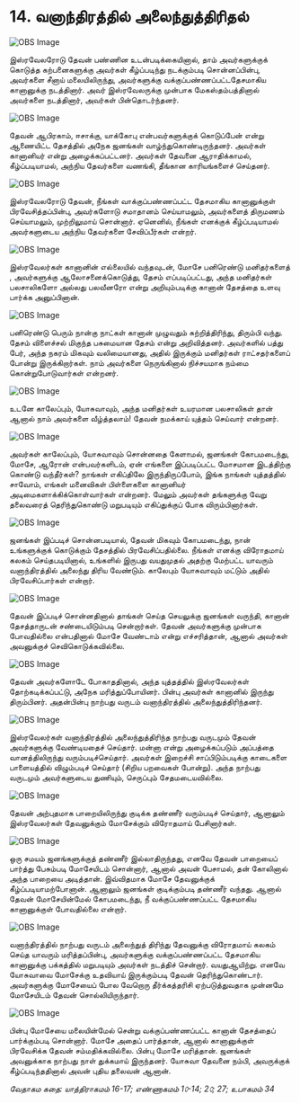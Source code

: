 # 14. வனாந்திரத்தில் அலைந்துத்திரிதல்

![OBS Image](https://cdn.door43.org/obs/jpg/360px/obs-en-14-01.jpg)

இஸ்ரவேலரோடு தேவன் பண்ணின உடன்படிக்கையினால், தாம் அவர்களுக்குக் கொடுத்த கற்பனைகளுக்கு அவர்கள் கீழ்ப்படிந்து நடக்கும்படி சொன்னப்பின்பு, அவர்களை சீனாய் மலையிலிருந்து, அவர்களுக்கு வக்குப்பண்ணப்பட்டதேசமாகிய கானானுக்கு நடத்தினார். அவர் இஸ்ரவேலருக்கு முன்பாக மேகஸ்தம்பத்தினால் அவர்களை நடத்தினார், அவர்கள் பின்தொடர்ந்தனர்.

![OBS Image](https://cdn.door43.org/obs/jpg/360px/obs-en-14-02.jpg)

தேவன் ஆபிரகாம், ஈசாக்கு, யாக்கோபு என்பவர்களுக்குக் கொடுப்பேன் என்று ஆணையிட்ட தேசத்தில் அநேக ஜனங்கள் வாழ்ந்துகொண்டிருந்தனர். அவர்கள் கானானியர் என்று அழைக்கப்பட்டனர். அவர்கள் தேவனை ஆராதிக்காமல், கீழ்ப்படியாமல், அந்நிய தேவர்களை வணங்கி, தீங்கான காரியங்களைச் செய்தனர்.

![OBS Image](https://cdn.door43.org/obs/jpg/360px/obs-en-14-03.jpg)

இஸ்ரவேலரோடு தேவன், நீங்கள் வாக்குப்பண்ணப்பட்ட தேசமாகிய கானானுக்குள் பிரவேசித்தப்பின்பு, அவர்களோடு சமாதானம் செய்யாமலும், அவர்களைத் திருமணம் செய்யாமலும், முற்றிலுமாய் சொன்னார். ஏனெனில், நீங்கள் எனக்குக் கீழ்ப்படியாமல் அவர்களுடைய அந்நிய தேவர்களை சேவிப்பீர்கள் என்றர்.

![OBS Image](https://cdn.door43.org/obs/jpg/360px/obs-en-14-04.jpg)

இஸ்ரவேலர்கள் கானானின் எல்லையில் வந்தவுடன், மோசே பனிரெண்டு மனிதர்களைத் , அவர்களுக்கு ஆலோசனைக்கொடுத்து, தேசம் எப்படிப்பட்டது, அந்த மனிதர்கள் பலசாலிகளோ அல்லது பலவீனரோ என்று அறியும்படிக்கு கானான் தேசத்தை உளவு பார்க்க அனுப்பினான்.

![OBS Image](https://cdn.door43.org/obs/jpg/360px/obs-en-14-05.jpg)

பனிரெண்டு பெரும் நான்கு நாட்கள் கானான் முழுவதும் சுற்றித்திரிந்து, திரும்பி வந்து. தேசம் விளைச்சல் மிகுந்த பசுமையான தேசம் என்று அறிவித்தனர். அவர்களில் பத்து பேர், அந்த நகரம் மிகவும் வலிமையானது, அதில் இருக்கும் மனிதர்கள் ராட்சதர்களைப் போன்று இருக்கிறார்கள். நாம் அவர்களை நெருங்கினால் நிச்சயமாக நம்மை கொன்றுபோடுவார்கள் என்றனர். 

![OBS Image](https://cdn.door43.org/obs/jpg/360px/obs-en-14-06.jpg)

உடனே காலேப்பும், யோசுவாவும், அந்த மனிதர்கள் உயரமான பலசாலிகள் தான் ஆனால் நாம் அவர்களை வீழ்த்தலாம்! தேவன் நமக்காய் யுத்தம் செய்வார் என்றனர்.

![OBS Image](https://cdn.door43.org/obs/jpg/360px/obs-en-14-07.jpg)

அவர்கள் காலேப்பும், யோசுவாவும் சொன்னதை கேளாமல், ஜனங்கள் கோபமடைந்து, மோசே, ஆரோன் என்பவர்களிடம், ஏன் எங்களை இப்படிப்பட்ட மோசமான இடத்திற்கு கொண்டு வந்தீர்கள்? நாங்கள் எகிப்திலே இருந்திருப்போம், இங்க நாங்கள் யுத்தத்தில் சாவோம், எங்கள் மனைவிகள் பிள்ளைகளை கானானியர் அடிமைகளாக்கிக்கொள்வார்கள் என்றனர். மேலும் அவர்கள் தங்களுக்கு வேறு தலைவரைத் தெரிந்துகொண்டு மறுபடியும் எகிப்துக்குப் போக விரும்பினார்கள்.

![OBS Image](https://cdn.door43.org/obs/jpg/360px/obs-en-14-08.jpg)

ஜனங்கள் இப்படிச் சொன்னபடியால், தேவன் மிகவும் கோபமடைந்து, நான் உங்களுக்குக் கொடுக்கும் தேசத்தில் பிரவேசிப்பதில்லை. நீங்கள் எனக்கு விரோதமாய் கலகம் செய்தபடியினால், உங்களில் இருபது வயதுமுதல் அதற்கு மேற்பட்ட யாவரும் வனாந்திரத்தில் அலைந்து திரிய வேண்டும். காலேபும் யோசுவாவும் மட்டும் அதில் பிரவேசிப்பார்கள் என்றார்.

![OBS Image](https://cdn.door43.org/obs/jpg/360px/obs-en-14-09.jpg)

தேவன் இப்படிச் சொன்னதினால் தாங்கள் செய்த செயலுக்கு ஜனங்கள் வருந்தி, கானான் தேசத்தாருடன் சண்டையிடும்படி சென்றார்கள். தேவன் அவர்களுக்கு முன்பாக போவதில்லை என்பதினால் மோசே வேண்டாம் என்று எச்சரித்தான், ஆனால் அவர்கள் அவனுக்குச் செவிகொடுக்கவில்லை.

![OBS Image](https://cdn.door43.org/obs/jpg/360px/obs-en-14-10.jpg)

தேவன் அவர்களோடே போகாததினால், அந்த யுத்தத்தில் இஸ்ரவேலர்கள் தோற்கடிக்கப்பட்டு, அநேக மரித்துப்போயினர். பின்பு அவர்கள் கானானில் இருந்து திரும்பினர். அதன்பின்பு நாற்பது வருடம் வனாந்திரத்தில் அலைந்துத்திரிந்தனர்.

![OBS Image](https://cdn.door43.org/obs/jpg/360px/obs-en-14-11.jpg)

இஸ்ரவேலர்கள் வனாந்திரத்தில் அலைந்துத்திரிந்த நாற்பது வருடமும் தேவன் அவர்களுக்கு வேண்டியதைச் செய்தார். மன்னா என்று அழைக்கப்படும் அப்பத்தை வானத்திலிருந்து வரும்படிச்செய்தார். அவர்கள் இறைச்சி சாப்பிடும்படிக்கு காடைகளை பாளையத்தில் விழும்படிச் செய்தார் (சிறிய பறவைகள் போன்று). அந்த நாற்பது வருடமும் அவர்களுடைய துணியும், செருப்பும் சேதமடையவில்லை.

![OBS Image](https://cdn.door43.org/obs/jpg/360px/obs-en-14-12.jpg)

தேவன் அற்புதமாக பாறையிலிருந்து குடிக்க தண்ணீர் வரும்படிச் செய்தார், ஆனாலும் இஸ்ரவேலர்கள் தேவனுக்கும் மோசேக்கும் விரோதமாய் பேசினார்கள்.

![OBS Image](https://cdn.door43.org/obs/jpg/360px/obs-en-14-13.jpg)

ஒரு சமயம் ஜனங்களுக்குத் தண்ணீர் இல்லாதிருந்தது, எனவே தேவன் பாறையைப் பார்த்து பேசும்படி மோசேயிடம் சொன்னார், ஆனால் அவன் பேசாமல், தன் கோலினால் அந்த பாறையை அடித்தான். இவ்விதமாக மோசே தேவனுக்குக் கீழ்ப்படியாமற்போனான். ஆனாலும் ஜனங்கள் குடிக்கும்படி தண்ணீர் வந்தது. ஆனால் தேவன் மோசேயின்மேல் கோபமடைந்து, நீ வக்குப்பண்ணப்பட்ட தேசமாகிய கானானுக்குள் போவதில்லை என்றார்.

![OBS Image](https://cdn.door43.org/obs/jpg/360px/obs-en-14-14.jpg)

வனாந்திரத்தில் நாற்பது வருடம் அலைந்துத் திரிந்து தேவனுக்கு விரோதமாய் கலகம் செய்த யாவரும் மரித்தப்பின்பு, அவர்களுக்கு வக்குப்பண்ணப்பட்ட தேசமாகிய கானானுக்கு பக்கத்தில் மறுபடியும் அவர்கள் நடத்திச் சென்றார்.  வயதுஆயிற்று. எனவே யோசுவாவை மோசேக்கு உதவியாய் இருக்கும்படி தேவன் தெரிந்துகொண்டார். அவர்களுக்கு மோசேயைப் போல வேறொரு தீர்க்கத்தரிசி ஏற்படுத்துவதாக முன்னமே மோசேயிடம் தேவன் சொல்லியிருந்தார்.

![OBS Image](https://cdn.door43.org/obs/jpg/360px/obs-en-14-15.jpg)

பின்பு மோசேயை மலையின்மேல் சென்று வக்குப்பண்ணப்பட்ட கானான் தேசத்தைப் பார்க்கும்படி சொன்னார். மோசே அதைப் பார்த்தான், ஆனால் கானானுக்குள் பிரவேசிக்க தேவன் சம்மதிக்கவில்லை. பின்பு மோசே மரித்தான். ஜனங்கள் அவனுக்காக நாற்பது நாள் துக்கமாய் இருந்தனர். யோசுவா தேவனை நம்பி, அவருக்குக் கீழ்ப்படிந்ததினால் அவன் புதிய தலைவன் ஆனான்.

_வேதாகம கதை: யாத்திராகமம் 16-17; எண்ணாகமம் 1௦-14; 2௦; 27; உபாகமம் 34_

